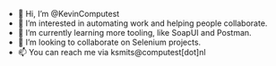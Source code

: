 - 👋 Hi, I’m @KevinComputest
- 👀 I’m interested in automating work and helping people collaborate.
- 🌱 I’m currently learning more tooling, like SoapUI and Postman.
- 💞️ I’m looking to collaborate on Selenium projects.
- 📫 You can reach me via ksmits@computest[dot]nl

<!---
KevinComputest/KevinComputest is a ✨ special ✨ repository because its `README.md` (this file) appears on your GitHub profile.
You can click the Preview link to take a look at your changes.
--->
